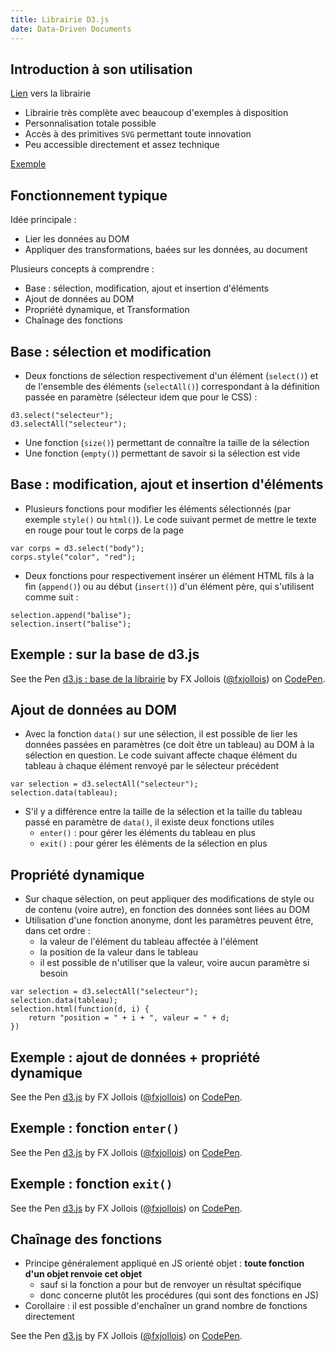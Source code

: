 ```yaml
---
title: Librairie D3.js
date: Data-Driven Documents
---
```



## Introduction à son utilisation

[Lien](http://www.d3js.org) vers la librairie

- Librairie très complète avec beaucoup d'exemples à disposition
- Personnalisation totale possible
- Accès à des primitives `SVG` permettant toute innovation
- Peu accessible directement et assez technique

[Exemple](exemple.html)

## Fonctionnement typique

Idée principale : 

- Lier les données au DOM
- Appliquer des transformations, baées sur les données, au document

Plusieurs concepts à comprendre :

- Base : sélection, modification, ajout et insertion d'éléments
- Ajout de données au DOM
- Propriété dynamique, et Transformation
- Chaînage des fonctions

## Base : sélection et modification

- Deux fonctions de sélection respectivement d'un élément (`select()`) et de l'ensemble des éléments (`selectAll()`) correspondant à la définition passée en paramètre (sélecteur idem que pour le CSS) :

```
d3.select("selecteur");
d3.selectAll("selecteur");
```

- Une fonction (`size()`) permettant de connaître la taille de la sélection
- Une fonction (`empty()`) permettant de savoir si la sélection est vide

## Base : modification, ajout et insertion d'éléments

- Plusieurs fonctions pour modifier les éléments sélectionnés (par exemple `style()` ou `html()`). Le code suivant permet de mettre le texte en rouge pour tout le corps de la page

```
var corps = d3.select("body");
corps.style("color", "red");
```

- Deux fonctions pour respectivement insérer un élément HTML fils à la fin (`append()`) ou au début (`insert()`) d'un élément père, qui s'utilisent comme suit :

```
selection.append("balise");
selection.insert("balise");
```

## Exemple : sur la base de d3.js

<p data-height="268" data-theme-id="0" data-slug-hash="bVMMjZ" data-default-tab="result" data-user="fxjollois" class='codepen'>See the Pen <a href='http://codepen.io/fxjollois/pen/bVMMjZ/'>d3.js : base de la librairie</a> by FX Jollois (<a href='http://codepen.io/fxjollois'>@fxjollois</a>) on <a href='http://codepen.io'>CodePen</a>.</p>
<script async src="//assets.codepen.io/assets/embed/ei.js"></script>

## Ajout de données au DOM

- Avec la fonction `data()` sur une sélection, il est possible de lier les données passées en paramètres (ce doit être un tableau) au DOM à la sélection en question. Le code suivant affecte chaque élément du tableau à chaque élément renvoyé par le sélecteur précédent

```
var selection = d3.selectAll("selecteur");
selection.data(tableau);
```

- S'il y a différence entre la taille de la sélection et la taille du tableau passé en paramètre de `data()`, il existe deux fonctions utiles
    - `enter()` : pour gérer les éléments du tableau en plus
    - `exit()` : pour gérer les éléments de la sélection en plus

## Propriété dynamique

- Sur chaque sélection, on peut appliquer des modifications de style ou de contenu (voire autre), en fonction des données sont liées au DOM
- Utilisation d'une fonction anonyme, dont les paramètres peuvent être, dans cet ordre :
    - la valeur de l'élément du tableau affectée à l'élément
    - la position de la valeur dans le tableau
    - il est possible de n'utiliser que la valeur, voire aucun paramètre si besoin

```
var selection = d3.selectAll("selecteur");
selection.data(tableau);
selection.html(function(d, i) {
    return "position = " + i + ", valeur = " + d;
})
```

## Exemple : ajout de données + propriété dynamique

<p data-height="268" data-theme-id="0" data-slug-hash="eprrjJ" data-default-tab="result" data-user="fxjollois" class='codepen'>See the Pen <a href='http://codepen.io/fxjollois/pen/eprrjJ/'>d3.js</a> by FX Jollois (<a href='http://codepen.io/fxjollois'>@fxjollois</a>) on <a href='http://codepen.io'>CodePen</a>.</p>
<script async src="//assets.codepen.io/assets/embed/ei.js"></script>

## Exemple : fonction `enter()`

<p data-height="268" data-theme-id="0" data-slug-hash="wKjjXN" data-default-tab="result" data-user="fxjollois" class='codepen'>See the Pen <a href='http://codepen.io/fxjollois/pen/wKjjXN/'>d3.js</a> by FX Jollois (<a href='http://codepen.io/fxjollois'>@fxjollois</a>) on <a href='http://codepen.io'>CodePen</a>.</p>
<script async src="//assets.codepen.io/assets/embed/ei.js"></script>

## Exemple : fonction `exit()`

<p data-height="268" data-theme-id="0" data-slug-hash="LpmmmL" data-default-tab="result" data-user="fxjollois" class='codepen'>See the Pen <a href='http://codepen.io/fxjollois/pen/LpmmmL/'>d3.js</a> by FX Jollois (<a href='http://codepen.io/fxjollois'>@fxjollois</a>) on <a href='http://codepen.io'>CodePen</a>.</p>
<script async src="//assets.codepen.io/assets/embed/ei.js"></script>

## Chaînage des fonctions

- Principe généralement appliqué en JS orienté objet : **toute fonction d'un objet renvoie cet objet** 
    - sauf si la fonction a pour but de renvoyer un résultat spécifique
    - donc concerne plutôt les procédures (qui sont des fonctions en JS)
- Corollaire : il est possible d'enchaîner un grand nombre de fonctions directement 

<p data-height="268" data-theme-id="0" data-slug-hash="MaGGxK" data-default-tab="result" data-user="fxjollois" class='codepen'>See the Pen <a href='http://codepen.io/fxjollois/pen/MaGGxK/'>d3.js</a> by FX Jollois (<a href='http://codepen.io/fxjollois'>@fxjollois</a>) on <a href='http://codepen.io'>CodePen</a>.</p>
<script async src="//assets.codepen.io/assets/embed/ei.js"></script>
